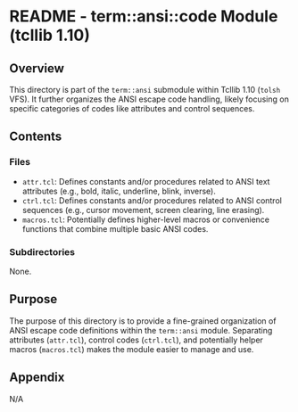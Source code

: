 # README - term::ansi::code Module (tcllib 1.10)

## Overview

This directory is part of the `term::ansi` submodule within Tcllib 1.10 (`tolsh` VFS). It further organizes the ANSI escape code handling, likely focusing on specific categories of codes like attributes and control sequences.

## Contents

### Files

- `attr.tcl`: Defines constants and/or procedures related to ANSI text attributes (e.g., bold, italic, underline, blink, inverse).
- `ctrl.tcl`: Defines constants and/or procedures related to ANSI control sequences (e.g., cursor movement, screen clearing, line erasing).
- `macros.tcl`: Potentially defines higher-level macros or convenience functions that combine multiple basic ANSI codes.

### Subdirectories

None.

## Purpose

The purpose of this directory is to provide a fine-grained organization of ANSI escape code definitions within the `term::ansi` module. Separating attributes (`attr.tcl`), control codes (`ctrl.tcl`), and potentially helper macros (`macros.tcl`) makes the module easier to manage and use.

## Appendix

N/A 